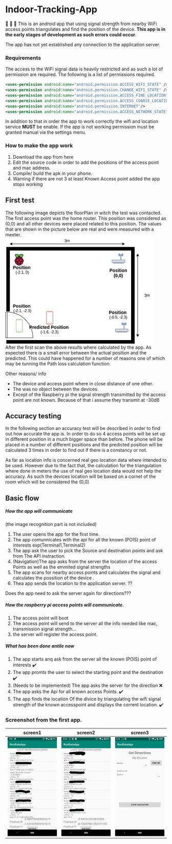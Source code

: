 # Indoor-Tracking-App

:office: :signal_strength: :iphone: 
This is an android app that using signal strength from nearby WiFi access points triangulates and find the position of the device.
**This app is in the early stages of development as such errors could occur**. 

The app has not yet established any connection to the application server.

### Requirements

The access to the WiFi signal data is heavily restricted and as such a lot of permission are required. The following is a list of permissions required. 
~~~xml
<uses-permission android:name="android.permission.ACCESS_WIFI_STATE" />
<uses-permission android:name="android.permission.CHANGE_WIFI_STATE" />
<uses-permission android:name="android.permission.ACCESS_FINE_LOCATION" />
<uses-permission android:name="android.permission.ACCESS_COARSE_LOCATION"/>
<uses-permission android:name="android.permission.INTERNET"/>
<uses-permission android:name="android.permission.ACCESS_NETWORK_STATE"/>
~~~
In addition to that in order the app to work correctly the wifi and location service **MUST** be enable. If the app is not working permission must be granted manual via the settings menu.

### How to make the app work

1. Download the app from here
2. Edit the source code in order to add the positions of the access point and mac address.
3. Compile/ build the apk in your phone.
4. Warning if there are not 3 at least Known Access point added the app stops working 

## First test
The following image depicts the floorPlan in witch the test was contacted. The first access point was the home router. This position was considered as (0,0) and all other devices were placed related to this position. The values that are shown in the picture below are real and were measured with a meeter. 
![](images/floorPlan.png)  
After the first scan the above results where calculated by the app. As expected there is a small error between the actual position and the predicted. This could have happened for a number of reasons one of which may be tunning the Path loss calculation function. 

Other reasons/ info
* The device and access point where in close distance of one other.
* The was no object between the devices.
* Except of the Raspberry pi the signal strength transmitted by the access point are not known. Because of that i assume they transmit at -30dB

## Accuracy testing  

In the following section an accuracy test will be described in order to find out how accurate the app is. In order to do so 4 access points will be set up in different position in a much bigger space than before. The phone will be placed in a number of different positions and the predicted position will be calculated 3 times in order to find out if there is a constancy or not.  

As far as location info is concerned real geo location data where intended to be used. However due to the fact that, the calculation for the triangulation where done in meters the use of real geo location data would not help the accuracy. As such the devices location will be based on a cornet of the room which will be considered the (0,0)
## Basic flow

##### How the app will communicate
(the image recognition part is not included)
1. The user opens the app for the first time.
2. The app comunnicates with the api for all the known (POIS) point of interests exp(Terminal1,Terminal2)
3. The app ask the user to pick the Source and destination points and ask from The API instraction.
2. (Navigation)The app asks from the server the location of the access Points as well as the emmited signal strengths 
3. The app scans for nearby access points and calculates the signal and calculates the possition of the device .
4. Thea app sends the location to the application server. ??


Does the app need to ask the server again for directions???

##### How the raspberry pi access points will communicate.
1. The access point will boot 
2. The access point will send to the server all the info needed like mac, transmission signal strength...
3. the server will register the access point.

##### What has been done antile now
1. The app starts anq ask from the server all the known (POIS) point of interests :heavy_check_mark:
2. The app promts the user to select the starting point and the destination :heavy_check_mark:
3. (Needs to be implemented) The app asks the server for the direction :x:
4. The app asks the Api for all known access Points. :heavy_check_mark:
4. The app finds the location Of the divice by triangulating the wifi signal strength of the known accesspoint and displays the corrent location. :heavy_check_mark:
### Screenshot from the first app.

|screen1|screen2|screen3|
|---|---|---|
|![](images/scrennshot2.png)|![](images/screen3.png)|![](images/Dirrections.png)|

